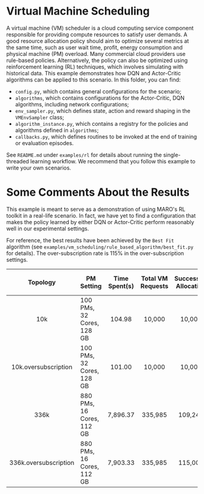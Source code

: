 # Virtual Machine Scheduling

A virtual machine (VM) scheduler is a cloud computing service component responsible for providing compute resources to satisfy user demands. A good resource allocation policy should aim to optimize several metrics at the same time, such as user wait time, profit, energy consumption and physical machine (PM) overload. Many commercial cloud providers use rule-based policies. Alternatively, the policy can also be optimized using reinforcement learning (RL) techniques, which involves simulating with historical data. This example demonstrates how DQN and Actor-Critic algorithms can be applied to this scenario. In this folder, you can find:  

* ``config.py``, which contains general configurations for the scenario;
* ``algorithms``, which contains configurations for the Actor-Critic, DQN algorithms, including network configurations;
* ``env_sampler.py``, which defines state, action and reward shaping in the ``VMEnvSampler`` class;
* ``algorithm_instance.py``, which contains a registry for the policies and algorithms defined in ``algorithms``;
* ``callbacks.py``, which defines routines to be invoked at the end of training or evaluation episodes.

See ``README.md`` under ``examples/rl`` for details about running the single-threaded learning workflow. We recommend that you follow this example to write your own scenarios.


# Some Comments About the Results

This example is meant to serve as a demonstration of using MARO's RL toolkit in a real-life scenario. In fact, we have yet to find a configuration that makes the policy learned by either DQN or Actor-Critic perform reasonably well in our experimental settings.

For reference, the best results have been achieved by the ``Best Fit`` algorithm (see ``examples/vm_scheduling/rule_based_algorithm/best_fit.py`` for details). The over-subscription rate is 115% in the over-subscription settings.

|Topology | PM Setting | Time Spent(s) | Total VM Requests |Successful Allocation| Energy Consumption| Total Oversubscriptions | Total Overload PMs
|:----:|-----|:--------:|:---:|:-------:|:----:|:---:|:---:|
|10k| 100 PMs, 32 Cores, 128 GB  | 104.98|10,000| 10,000| 2,399,610 | 0 | 0|
|10k.oversubscription| 100 PMs, 32 Cores, 128 GB|  101.00 |10,000 |10,000| 2,386,371| 279,331 | 0|
|336k| 880 PMs, 16 Cores, 112 GB | 7,896.37 |335,985| 109,249 |26,425,878 | 0 | 0 |
|336k.oversubscription| 880 PMs, 16 Cores, 112 GB | 7,903.33| 335,985| 115,008 | 27,440,946 | 3,868,475 | 0
